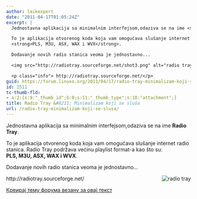 ```yaml
---
author: laikexpert
date: "2011-04-17T01:05:24Z"
excerpt: |
  Jednostavna aplikacija sa minimalnim interfejsom,odaziva se na ime <strong>Radio Tray</strong>.

  To je aplikacija otvorenog koda koja vam omogućava slušanje internet radio stanica. Radio Tray podržava većinu playlist format-a kao što su:
  <strong>PLS, M3U, ASX, WAX i WVX</strong>.

  Dodavanje novih radio stanica veoma je jednostavno...

  <img src="http://radiotray.sourceforge.net/shot3.png" alt="radio tray" align="right" />

  <p class="info"> http://radiotray.sourceforge.net/</p>
guid: https://forum.linuxo.org/2011/04/17/radio-tray-minimalizam-koji-se-slusa/
id: 2511
tc-thumb-fld:
- a:2:{s:9:"_thumb_id";b:0;s:11:"_thumb_type";s:10:"attachment";}
title: Radio Tray &#8211; Minimalizam koji se sluša
url: /radio-tray-minimalizam-koji-se-slusa/
---
```

Jednostavna aplikacija sa minimalnim interfejsom,odaziva se na ime **Radio Tray**.

To je aplikacija otvorenog koda koja vam omogućava slušanje internet radio stanica. Radio Tray podržava većinu playlist format-a kao što su:  
**PLS, M3U, ASX, WAX i WVX**.

Dodavanje novih radio stanica veoma je jednostavno&#8230;

<img src="http://radiotray.sourceforge.net/shot3.png" alt="radio tray" align="right" /> 

<p class="info">
  http://radiotray.sourceforge.net/
</p>

[Креирај тему форума везану за овај текст](https://linuxo.org/nova-tema-na-forumu/?se_pid=2511)